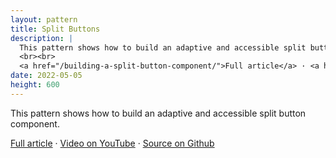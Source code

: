 ```yaml
---
layout: pattern
title: Split Buttons
description: |
  This pattern shows how to build an adaptive and accessible split button component.
  <br><br>
  <a href="/building-a-split-button-component/">Full article</a> · <a href="https://www.youtube.com/watch?v=Qcpru-fIgwk">Video on YouTube</a> · <a href="https://github.com/argyleink/gui-challenges/tree/main/split-buttons">Source on Github</a>
date: 2022-05-05
height: 600
---
```


This pattern shows how to build an adaptive and accessible split button
component.

<a href="/building-a-split-button-component/">Full article</a> · <a href="https://www.youtube.com/watch?v=Qcpru-fIgwk">Video on YouTube</a> · <a href="https://github.com/argyleink/gui-challenges/tree/main/split-buttons">Source on Github</a>
